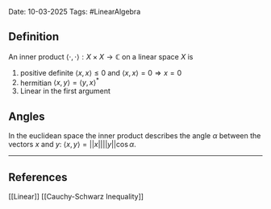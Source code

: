 Date: 10-03-2025
Tags: #LinearAlgebra 

## Definition

An inner product $\langle \cdot , \cdot \rangle: X \times X \to \mathbb{C}$ on a linear space $X$ is
1. positive definite $\langle x, x \rangle \leq 0$ and $\langle x , x \rangle = 0 \Rightarrow x=0$ 
2. hermitian $\langle x, y \rangle = \langle y , x \rangle^*$
3. Linear in the first argument

## Angles
In the euclidean space the inner product describes the angle $\alpha$ between the vectors $x$ and $y$: $\langle x, y \rangle = || x || || y|| \cos \alpha$.




---
## References
[[Linear]]
[[Cauchy-Schwarz Inequality]]